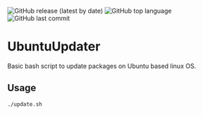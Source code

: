 ![GitHub release (latest by date)](https://img.shields.io/github/v/release/cyb3rd3s/UbuntuUpdate?style=for-the-badge) ![GitHub top language](https://img.shields.io/github/languages/top/cyb3rd3s/UbuntuUpdate?style=for-the-badge) ![GitHub last commit](https://img.shields.io/github/last-commit/cyb3rd3s/UbuntuUpdate?style=for-the-badge)
# UbuntuUpdater
Basic bash script to update packages on Ubuntu based linux OS.
## Usage
```
./update.sh
```
